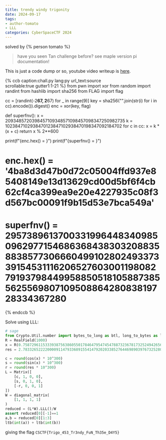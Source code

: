 ```yaml
---
title: trendy windy trigonity
date: 2024-09-17
tags:
- author-tomato
- LLL
categories: CyberSpaceCTF 2024
---
```


solved by {% person tomato %}

> have you seen Tan challenge before? see maple version pi documentation!

This is just a code dump or so, youtube video writeup is [here](https://youtu.be/vREqxm0j784).

{% ccb caption:chall.py
lang:py
url_text:source  
scrollable:true
gutter1:1-21 %}
from pwn import xor
from random import randint
from hashlib import sha256
from FLAG import flag

cc = [randint(-2**67, 2**67) for _ in range(9)]
key = sha256("".join(str(i) for i in cc).encode()).digest()
enc = xor(key, flag)

def superfnv():
    x = 2093485720398457109348571098457098347250982735
    k = 1023847102938470123847102938470198347092184702
    for c in cc:
        x = k * (x + c)
    return x % 2**600

print(f"{enc.hex() = }")
print(f"{superfnv() = }")

# enc.hex() = '4ba8d3d47b0d72c05004ffd937e85408149e13d13629cd00d5bf6f4cb62cf4ca399ea9e20e4227935c08f3d567bc00091f9b15d53e7bca549a'
# superfnv() = 2957389613700331996448340985096297715468636843830320883588385773066604991028024933733915453111620652760300119808279193798449958850518105887385562556980710950886428083819728334367280
{% endccb %}

Solve using LLL:
```py
# sage
from Crypto.Util.number import bytes_to_long as btl, long_to_bytes as ltb
R = RealField(1000)
x = R(0.75872961153339387563860550178464795474547887323678173252494265684893323654606628651427151866818730100357590296863274236719073684620030717141521941211167282170567424114270941542016135979438271439047194028943997508126389603529160316379547558098144713802870753946485296790294770557302303874143106908193100)
res = 2.78332652222000091147933689155414792020338527644698903976732528036823470890155538913578083110732846416012108159157421703264608723649277363079905992717518852564589901390988865009495918051490722972227485851595410047572144567706501150041757189923387228097603575500648300998275877439215112961273516978501e45

c = round(cos(x) * 10^300)
s = round(sin(x) * 10^300)
r = round(res * 10^300)
L = Matrix([
    [c, 1, 0, 0],
    [s, 0, 1, 0],
    [-r, 0, 0, 1]
])
W = diagonal_matrix(
    [1, 1, 1, 1]
)
reduced = (L*W).LLL()/W
assert reduced[0][-1]==1
a,b = reduced[0][1:3]
ltb(int(a)) + ltb(int(b))
```

giving the flag `CSCTF{Trigo_453_Tr3ndy_FuN_Th35e_D4Y5}`